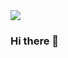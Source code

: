 <img src="https://capsule-render.vercel.app/api?type=Waving&color=auto&height=200&section=header&text=Mini_min%20render&fontSize=50" />

### Hi there 💖

<!--
**jm-Back/jm-back** is a ✨ _special_ ✨ repository because its `README.md` (this file) appears on your GitHub profile.

Here are some ideas to get you started:

- 🔭 I’m currently working on ...
- 🌱 I’m currently learning ...
- 👯 I’m looking to collaborate on ...
- 🤔 I’m looking for help with ...
- 💬 Ask me about ...
- 📫 How to reach me: ...
- 😄 Pronouns: ...
- ⚡ Fun fact: ...
-->

